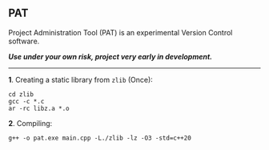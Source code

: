 ## PAT
Project Administration Tool (PAT) is an experimental Version Control software.

_**Use under your own risk, project very early in development.**_

---
**1**. Creating a static library from `zlib` (Once):

	cd zlib
	gcc -c *.c
	ar -rc libz.a *.o

**2**. Compiling:

    g++ -o pat.exe main.cpp -L./zlib -lz -O3 -std=c++20

